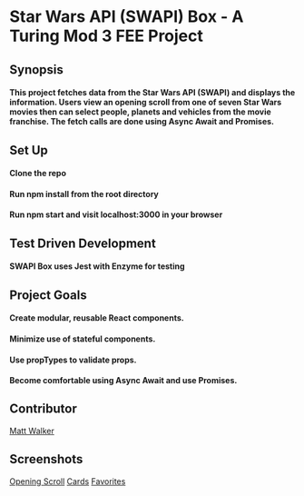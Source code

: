 # Star Wars API (SWAPI) Box - A Turing Mod 3 FEE Project
## Synopsis
#### This project fetches data from the Star Wars API (SWAPI) and displays the information. Users view an opening scroll from one of seven Star Wars movies then can select people, planets and vehicles from the movie franchise. The fetch calls are done using Async Await and Promises.

## Set Up
#### Clone the repo

#### Run npm install from the root directory

#### Run npm start and visit localhost:3000 in your browser

## Test Driven Development
#### SWAPI Box uses Jest with Enzyme for testing

## Project Goals
#### Create modular, reusable React components.
#### Minimize use of stateful components.
#### Use propTypes to validate props.
#### Become comfortable using Async Await and use Promises.

## Contributor
[Matt Walker](https://github.com/mttwlkr/swapi-box)

## Screenshots
[Opening Scroll](https://user-images.githubusercontent.com/30199861/37889321-efb024a2-3088-11e8-89f2-07c3d50fe96b.png)
[Cards](https://user-images.githubusercontent.com/30199861/37889327-f1e0dbf4-3088-11e8-858d-25d4b589ac23.png)
[Favorites](https://user-images.githubusercontent.com/30199861/37889331-f3d36f1c-3088-11e8-9a43-95b6064a0f75.png)

